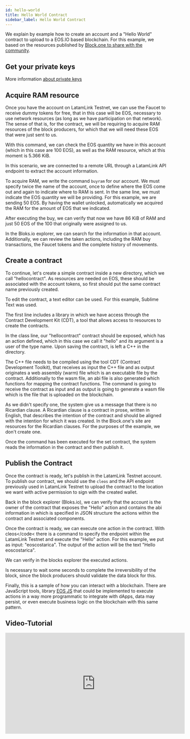 ```yaml
---
id: hello-world
title: Hello World Contract
sidebar_label: Hello World Contract
---
```


We explain by example how to create an account and a "Hello World" contract to upload to a EOS.IO based blockchain. For this example, we based on the resources published by [Block.one to share with the community](http://developers.eos.io/).

## Get your private keys

More information [about private keys](private-keys.md)

## Acquire RAM resource
Once you have the account on LatamLink Testnet, we can use the Faucet to receive dummy tokens for free, that in this case will be EOS, necessary to use network resources (as long as we have participation on that network). The sense of that is, for the contract, we will be requiring to acquire RAM resources of the block producers, for which that we will need these EOS that were just sent to us.

With this command, we can check the EOS quantity we have in this account (which in this case are 100 EOS), as well as the RAM resource, which at this moment is 5.366 KiB.


In this scenario, we are connected to a remote URL through a LatamLink API endpoint to extract the account information.

To acquire RAM, we write the command `buyram` for our account. We must specify twice the name of the account, once to define where the EOS come out and again to indicate where to RAM is sent. In the same line, we must indicate the EOS quantity we will be providing. For this example, we are sending 50 EOS. By having the wallet unlocked, automatically we acquired the RAM for the amount of EOS that we indicated.

After executing the buy, we can verify that now we have 86 KiB of RAM and just 50 EOS of the 100 that originally were assigned to us.

In the Bloks.io explorer, we can search for the information in that account. Additionally, we can review the taken actions, including the RAM buy transactions, the Faucet tokens and the complete history of movements.


## Create a contract

To continue, let's create a simple contract inside a new directory, which we call "hellocontract". As resources are needed on EOS, these should be associated with the account tokens, so first should put the same contract name previously created.

To edit the contract, a text editor can be used. For this example, Sublime Text was used.

The first line includes a library in which we have access through the Contract Development Kit (CDT), a tool that allows access to resources to create the contracts.

In the class line, our "hellocontract" contract should be exposed, which has an action defined, which in this case we call it "hello" and its argument is a user of the type name. Upon saving the contract, is left a C++ in the directory.

The C++ file needs to be compiled using the tool CDT (Contract Development Toolkit), that receives as input the C++ file and as output originates a web assembly (warm) file which is an executable file by the contract. Additionally to the wasm file, an abi file is also generated which functions for mapping the contract functions. The command is going to receive the contract as input and as output is going to generate a wasm file which is the file that is uploaded on the blockchain.

As we didn't specify one, the system give us a message that there is no Ricardian clause. A Ricardian clause is a contract in prose, written in English, that describes the intention of the contract and should be aligned with the intention for which it was created. In the Block.one's site are resources for the Ricardian clauses. For the purposes of the example, we don't create one.

Once the command has been executed for the set contract, the system reads the information in the contract and then publish it.

## Publish the Contract

Once the contract is ready, let's publish in the LatamLink Testnet account. To publish our contract, we should use the `cleos` and the API endpoint previously used in LatamLink Testnet to upload the contract to the location we want with active permission to sign with the created wallet.

Back in the block explorer (Bloks.io), we can verify that the account is the owner of the contract that exposes the "Hello" action and contains the abi information in which is specified in JSON structure the actions within the contract and associated components.


Once the contract is ready, we can execute one action in the contract. With cleos</code< there is a command to specify the endpoint within the LatamLink Testnet and execute the "Hello" action. For this example, we put as input: "eoscostarica". The output of the action will be the text "Hello eoscostarica".</p>

<p spaces-before="0">We can verify in the blocks explorer the executed actions.</p>

<p spaces-before="0">Is necessary to wait some seconds to complete the irreversibility of the block, since the block producers should validate the data block for this.</p>

<p spaces-before="0">Finally, this is a sample of how you can interact with a blockchain. There are JavaScript tools, library <a href="eos-js.md">EOS JS</a> that could be implemented to execute actions in a way more programmatic to integrate with dApps, data may persist, or even execute business logic on the blockchain with this same pattern.</p>

<h2 spaces-before="0">Video-Tutorial</h2>

<iframe width="560" height="315" src="https://www.youtube.com/embed/nMivNMvS09Y" frameborder="0" allow="accelerometer; autoplay; encrypted-media; gyroscope; picture-in-picture" allowfullscreen mark="crwd-mark"></iframe>
